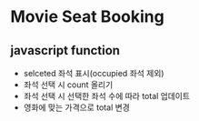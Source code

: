 # Movie Seat Booking

## javascript function

- selceted 좌석 표시(occupied 좌석 제외)
- 좌석 선택 시 count 올리기
- 좌석 선택 시 선택한 좌석 수에 따라 total 업데이트
- 영화에 맞는 가격으로 total 변경
